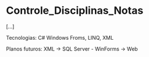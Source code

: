 # Controle_Disciplinas_Notas

[...]

Tecnologias: C# Windows Froms, LINQ, XML

Planos futuros: XML -> SQL Server - WinForms -> Web
